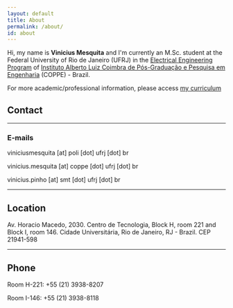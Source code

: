 ```yaml
---
layout: default
title: About
permalink: /about/
id: about
---
```


Hi, my name is **Vinicius Mesquita** and I'm currently an M.Sc. student at the Federal University of Rio de Janeiro (UFRJ) in the [Electrical Engineering Program](http://www.pee.ufrj.br) of [Instituto Alberto Luiz Coimbra de Pós-Graduação e Pesquisa em Engenharia](http://coppe.ufrj.br) (COPPE) - Brazil.


For more academic/professional information, please access [my curriculum](/cv)


## Contact
---
### E-mails
viniciusmesquita [at] poli [dot] ufrj [dot] br

vinicius.mesquita [at] coppe [dot] ufrj [dot] br

vinicius.pinho [at] smt [dot] ufrj [dot] br

---
## Location

Av. Horacio Macedo, 2030. Centro de Tecnologia, Block H, room 221 and Block I, room 146. Cidade Universitária, Rio de Janeiro, RJ - Brazil. CEP 21941-598

---
## Phone
Room H-221: +55 (21) 3938-8207

Room I-146: +55 (21) 3938-8118
